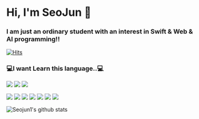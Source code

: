 # Hi, I'm SeoJun 👋 
### I am just an ordinary student with an interest in Swift & Web & AI programming!!

[![Hits](https://hits.seeyoufarm.com/api/count/incr/badge.svg?url=https%3A%2F%2Fgithub.com%2FSeojun1%2Fhit-counter&count_bg=%23543956&title_bg=%2366CBB3&icon=&icon_color=%23E7E7E7&title=hit&edge_flat=false)](https://hits.seeyoufarm.com)


### 💻I want Learn this language..💻
<img src="https://img.shields.io/badge/Android-3DDC84?style=flat-square&logo=Android&logoColor=white"/></a>
<img src="https://img.shields.io/badge/Javascript-yellow?style=flat-square&logo=Javascript&logoColor=white"/></a>
<img src="https://img.shields.io/badge/Java-red?style=flat-square&logo=Java&logoColor=white"/></a>

<img src="https://img.shields.io/badge/Python-3766AB?style=flat-square&logo=Python&logoColor=white"/></a>
<img src="https://img.shields.io/badge/React-blue?style=flat-square&logo=React&logoColor=white"/></a>
<img src="https://img.shields.io/badge/Typescript-blue?style=flat-square&logo=Typescript&logoColor=white"/></a>
<img src="https://img.shields.io/badge/Flutter-blue?style=flat-square&logo=Flutter&logoColor=white"/></a>
<img src="https://img.shields.io/badge/HTNL-orange?style=flat-square&logo=HTML5&logoColor=white"/></a>
<img src="https://img.shields.io/badge/CSS-blue?style=flat-CSS3&logo=Android&logoColor=white"/></a>
<img src="https://img.shields.io/badge/SQL-3DDC84?style=flat-square&logo=SQL&logoColor=white"/></a>


![Seojun1's github stats](https://github-readme-stats.vercel.app/api?username=Seojun1&theme=tokyonight&show_icons=true)

<!--
**Seojun1/Seojun1** is a ✨ _special_ ✨ repository because its `README.md` (this file) appears on your GitHub profile.

<img src="https://img.shields.io/badge/Python-3766AB?style=flat-square&logo=Python&logoColor=white"/></a>&nbsp

Here are some ideas to get you started:

- 🔭 I’m currently working on ...
- 🌱 I’m currently learning ...
- 👯 I’m looking to collaborate on ...
- 🤔 I’m looking for help with ...
- 💬 Ask me about ...
- 📫 How to reach me: ...
- 😄 Pronouns: ...
- ⚡ Fun fact: ...
-->
